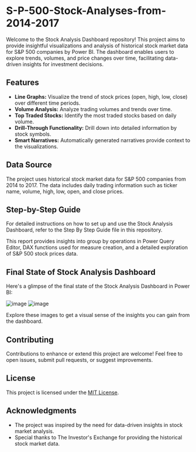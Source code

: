 # S-P-500-Stock-Analyses-from-2014-2017

Welcome to the Stock Analysis Dashboard repository! This project aims to provide insightful visualizations and analysis of historical stock market data for S&P 500 companies by Power BI. The dashboard enables users to explore trends, volumes, and price changes over time, facilitating data-driven insights for investment decisions.

## Features

- **Line Graphs:** Visualize the trend of stock prices (open, high, low, close) over different time periods.
- **Volume Analysis:** Analyze trading volumes and trends over time.
- **Top Traded Stocks:** Identify the most traded stocks based on daily volume.
- **Drill-Through Functionality:** Drill down into detailed information by stock symbols.
- **Smart Narratives:** Automatically generated narratives provide context to the visualizations.

## Data Source

The project uses historical stock market data for S&P 500 companies from 2014 to 2017. The data includes daily trading information such as ticker name, volume, high, low, open, and close prices.

## Step-by-Step Guide

For detailed instructions on how to set up and use the Stock Analysis Dashboard, refer to the Step By Step Guide file in this repository.

This report provides insights into group by operations in Power Query Editor, DAX functions used for measure creation, and a detailed exploration of S&P 500 stock prices data.

## Final State of Stock Analysis Dashboard

Here's a glimpse of the final state of the Stock Analysis Dashboard in Power BI:

![image](https://github.com/romka516/S-P-500-Stock-Analyses-from-2014-2017/assets/101732278/02102a0a-d512-4e21-9b78-6c6770677036)
![image](https://github.com/romka516/S-P-500-Stock-Analyses-from-2014-2017/assets/101732278/b5a73a09-9768-402b-9bad-56d2e510ae76)




Explore these images to get a visual sense of the insights you can gain from the dashboard.

## Contributing

Contributions to enhance or extend this project are welcome! Feel free to open issues, submit pull requests, or suggest improvements.

## License

This project is licensed under the [MIT License](LICENSE).

## Acknowledgments

- The project was inspired by the need for data-driven insights in stock market analysis.
- Special thanks to The Investor's Exchange for providing the historical stock market data.

